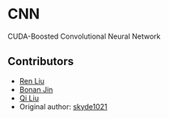 # CNN

CUDA-Boosted Convolutional Neural Network

## Contributors

* [Ren Liu](https://github.com/An0nym6)
* [Bonan Jin](https://github.com/Auptla)
* [Qi Liu](https://github.com/liuqi04)
* Original author: [skyde1021](https://github.com/skyde1021)
